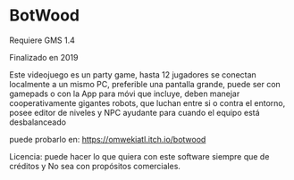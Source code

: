# BotWood

Requiere GMS 1.4

Finalizado en 2019

Este videojuego es un party game, hasta 12 jugadores se conectan localmente a un mismo PC, preferible una pantalla grande, puede ser con gamepads o con la App para móvi que incluye, deben manejar cooperativamente gigantes robots, que luchan entre si o contra el entorno, posee editor de niveles y NPC ayudante para cuando el equipo está desbalanceado

puede probarlo en: https://omwekiatl.itch.io/botwood

Licencia:
puede hacer lo que quiera con este software siempre que de créditos y No sea con propósitos comerciales.
